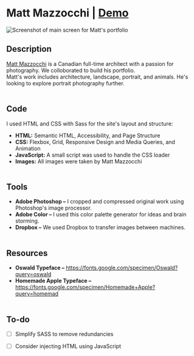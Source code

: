 # Matt Mazzocchi | [Demo](https://mazzmatt.com/index.html) 
![Screenshot of main screen for Matt's portfolio](https://i.ibb.co/0mKvgXw/1.jpg)

## Description
[Matt Mazzocchi](https://mazzmatt.com/index.html) is a Canadian full-time architect with a passion for photography. We colloborated to build his portfolio.<br> 
Matt's work includes architecture, landscape, portrait, and animals. He's looking to explore portrait photography further.
<br><br>

## Code
I used HTML and CSS with Sass for the site's layout and structure:
- **HTML:** Semantic HTML, Accessibility, and Page Structure
- **CSS:** Flexbox, Grid, Responsive Design and Media Queries, and Animation
- **JavaScript:** A small script was used to handle the CSS loader
- **Images:** All images were taken by Matt Mazzocchi
<br><br>

## Tools
- **Adobe Photoshop –** I cropped and compressed original work using Photoshop's image processor.
- **Adobe Color –** I used this color palette generator for ideas and brain storming.
- **Dropbox –** We used Dropbox to transfer images between machines.
<br><br>

## Resources
- **Oswald Typeface –** https://fonts.google.com/specimen/Oswald?query=oswald 
- **Homemade Apple Typeface –** https://fonts.google.com/specimen/Homemade+Apple?query=homemad
<br><br>

## To-do
- [ ] Simplify SASS to remove redundancies
- [ ] Consider injecting HTML using JavaScript

